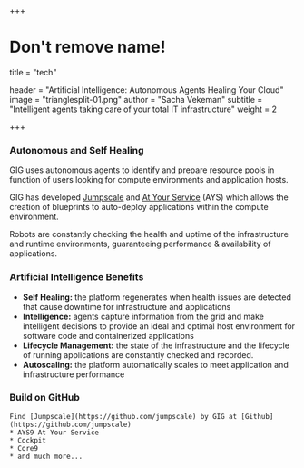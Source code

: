 +++
# Don't remove name!
title = "tech"

header = "Artificial Intelligence: Autonomous Agents Healing Your Cloud"
image = "trianglesplit-01.png"
author = "Sacha Vekeman"
subtitle = "Intelligent agents taking care of your total IT infrastructure"
weight = 2

+++

### Autonomous and Self Healing

GIG uses autonomous agents to identify and prepare resource pools in function of users looking for compute environments and application hosts.

GIG has developed [Jumpscale](https://github.com/jumpscale) and [At Your Service](https://github.com/Jumpscale/ays9) (AYS) which allows the creation of blueprints to auto-deploy applications within the compute environment.

Robots are constantly checking the health and uptime of the infrastructure and runtime environments, guaranteeing performance & availability of applications.

### Artificial Intelligence Benefits

* **Self Healing:** the platform regenerates when health issues are detected that cause downtime for infrastructure and applications  
* **Intelligence:** agents capture information from the grid and make intelligent decisions to provide an ideal and optimal host environment for software code and containerized applications
* **Lifecycle Management:** the state of the infrastructure and the lifecycle of running applications are constantly checked and recorded.
* **Autoscaling:** the platform automatically scales to meet application and infrastructure performance

### Build on GitHub

```
Find [Jumpscale](https://github.com/jumpscale) by GIG at [Github](https://github.com/jumpscale)
* AYS9 At Your Service
* Cockpit
* Core9
* and much more...
```
